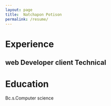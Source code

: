 ```yaml
---
layout: page
title:  Natchapon Potison
permalink: /resume/
---
```

# Experience
web Developer client Technical
---
# Education
Bc.s.Computer science
